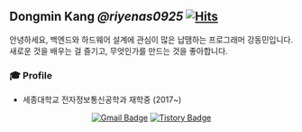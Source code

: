 ## Dongmin Kang ***@riyenas0925*** [![Hits](https://hits.seeyoufarm.com/api/count/incr/badge.svg?url=https%3A%2F%2Fgithub.com%2Friyenas0925)](https://hits.seeyoufarm.com)

안녕하세요, 백엔드와 하드웨어 설계에 관심이 많은 납땜하는 프로그래머 강동민입니다.   
새로운 것을 배우는 걸 즐기고, 무엇인가를 만드는 것을 좋아합니다.

### 🎓 Profile
* 세종대학교 전자정보통신공학과 재학중 (2017~)

<div align=center>
  
[![Gmail Badge](https://img.shields.io/badge/-Gmail-d14836?style=flat-square&logo=Gmail&logoColor=white&link=mailto:riyenas0925@gmail.com)](mailto:riyenas0925@gmail.com)
[![Tistory Badge](https://img.shields.io/badge/-Tistory-orange?style=flat-square&link=https://blog.riyenas.dev)](https://blog.riyenas.dev)

</div>

